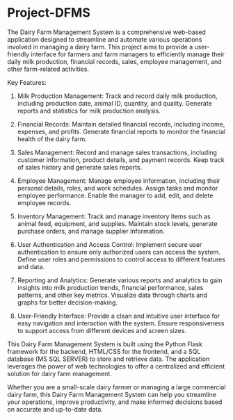 # Project-DFMS


The Dairy Farm Management System is a comprehensive web-based application designed to streamline and automate various operations involved in managing a dairy farm. This project aims to provide a user-friendly interface for farmers and farm managers to efficiently manage their daily milk production, financial records, sales, employee management, and other farm-related activities.

Key Features:

1. Milk Production Management: Track and record daily milk production, including production date, animal ID, quantity, and quality. Generate reports and statistics for milk production analysis.

2. Financial Records: Maintain detailed financial records, including income, expenses, and profits. Generate financial reports to monitor the financial health of the dairy farm.

3. Sales Management: Record and manage sales transactions, including customer information, product details, and payment records. Keep track of sales history and generate sales reports.

4. Employee Management: Manage employee information, including their personal details, roles, and work schedules. Assign tasks and monitor employee performance. Enable the manager to add, edit, and delete employee records.

5. Inventory Management: Track and manage inventory items such as animal feed, equipment, and supplies. Maintain stock levels, generate purchase orders, and manage supplier information.

6. User Authentication and Access Control: Implement secure user authentication to ensure only authorized users can access the system. Define user roles and permissions to control access to different features and data.

7. Reporting and Analytics: Generate various reports and analytics to gain insights into milk production trends, financial performance, sales patterns, and other key metrics. Visualize data through charts and graphs for better decision-making.

8. User-Friendly Interface: Provide a clean and intuitive user interface for easy navigation and interaction with the system. Ensure responsiveness to support access from different devices and screen sizes.

This Dairy Farm Management System is built using the Python Flask framework for the backend, HTML/CSS for the frontend, and a SQL database (MS SQL SERVER) to store and retrieve data. The application leverages the power of web technologies to offer a centralized and efficient solution for dairy farm management.

Whether you are a small-scale dairy farmer or managing a large commercial dairy farm, this Dairy Farm Management System can help you streamline your operations, improve productivity, and make informed decisions based on accurate and up-to-date data.






